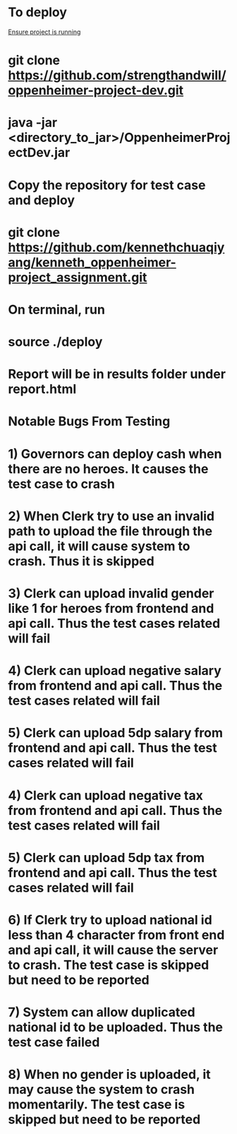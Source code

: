 # To deploy

<ins>Ensure project is running</ins>

# git clone https://github.com/strengthandwill/oppenheimer-project-dev.git
# java -jar <directory_to_jar>/OppenheimerProjectDev.jar

# Copy the repository for test case and deploy

# git clone https://github.com/kennethchuaqiyang/kenneth_oppenheimer-project_assignment.git

# On terminal, run
# source ./deploy

# Report will be in results folder under report.html

# Notable Bugs From Testing
# 1) Governors can deploy cash when there are no heroes. It causes the test case to crash
# 2) When Clerk try to use an invalid path to upload the file through the api call, it will cause system to     crash. Thus it is skipped
# 3) Clerk can upload invalid gender like 1 for heroes from frontend and api call. Thus the test cases related will fail
# 4) Clerk can upload negative salary from frontend and api call. Thus the test cases related will fail
# 5) Clerk can upload 5dp salary from frontend and api call. Thus the test cases related will fail
# 4) Clerk can upload negative tax from frontend and api call. Thus the test cases related will fail
# 5) Clerk can upload 5dp tax from frontend and api call. Thus the test cases related will fail
# 6) If Clerk try to upload national id less than 4 character from front end and api call, it will cause the server to crash. The test case is skipped but need to be reported
# 7) System can allow duplicated national id to be uploaded. Thus the test case failed
# 8) When no gender is uploaded, it may cause the system to crash momentarily. The test case is skipped but need to be reported
